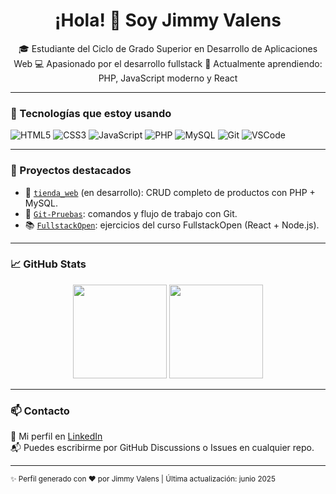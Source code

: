 <h1 align="center">¡Hola! 👋 Soy Jimmy Valens</h1>

<p align="center">
🎓 Estudiante del Ciclo de Grado Superior en Desarrollo de Aplicaciones Web  
💻 Apasionado por el desarrollo fullstack  
🚀 Actualmente aprendiendo: PHP, JavaScript moderno y React  
</p>

---

### 🧰 Tecnologías que estoy usando

![HTML5](https://img.shields.io/badge/-HTML5-E34F26?style=flat&logo=html5&logoColor=white)
![CSS3](https://img.shields.io/badge/-CSS3-1572B6?style=flat&logo=css3)
![JavaScript](https://img.shields.io/badge/-JavaScript-F7DF1E?style=flat&logo=javascript&logoColor=black)
![PHP](https://img.shields.io/badge/-PHP-777BB4?style=flat&logo=php&logoColor=white)
![MySQL](https://img.shields.io/badge/-MySQL-4479A1?style=flat&logo=mysql&logoColor=white)
![Git](https://img.shields.io/badge/-Git-F05032?style=flat&logo=git&logoColor=white)
![VSCode](https://img.shields.io/badge/-VS%20Code-007ACC?style=flat&logo=visual-studio-code)

---

### 🧪 Proyectos destacados

- 🔨 [`tienda_web`](https://github.com/jimmyvalens/tienda_web) (en desarrollo): CRUD completo de productos con PHP + MySQL.
- 🧰 [`Git-Pruebas`](https://github.com/jimmyvalens/Git-Pruebas): comandos y flujo de trabajo con Git.
- 📚 [`FullstackOpen`](https://github.com/jimmyvalens/FullstackOpen): ejercicios del curso FullstackOpen (React + Node.js).

---

### 📈 GitHub Stats

<p align="center">
  <img height="150em" src="https://github-readme-stats.vercel.app/api?username=jimmyvalens&show_icons=true&theme=github_dark&count_private=true&hide=stars" />
  <img height="150em" src="https://github-readme-stats.vercel.app/api/top-langs/?username=jimmyvalens&layout=compact&theme=github_dark" />
</p>

---

### 📫 Contacto

💼 Mi perfil en [LinkedIn](https://www.linkedin.com/in/jimmy-valens-17a106371/)  
📬 Puedes escribirme por GitHub Discussions o Issues en cualquier repo.

---

<sub>✨ Perfil generado con ❤️ por Jimmy Valens | Última actualización: junio 2025</sub>
